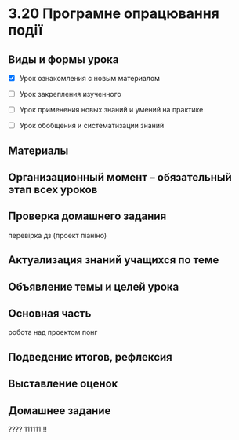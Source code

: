 # 3.20 Програмне опрацювання події


## Виды и формы урока

- [x] Урок ознакомления с новым материалом

- [ ] Урок закрепления изученного

- [ ] Урок применения новых знаний и умений на практике

- [ ] Урок обобщения и систематизации знаний

## Материалы

## Организационный момент – обязательный этап всех уроков

## Проверка домашнего задания

перевірка дз (проект піаніно)

## Актуализация знаний учащихся по теме

## Объявление темы и целей урока

## Основная часть

робота над проектом понг

## Подведение итогов, рефлексия

## Выставление оценок

## Домашнее задание

???? 111111!!!